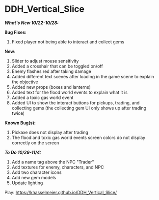 # DDH_Vertical_Slice
***What's New 10/22-10/28:***

**Bug Fixes:**
1. Fixed player not being able to interact and collect gems

**New:**
1. Slider to adjust mouse sensitivity
2. Added a crosshair that can be toggled on/off
3. Enemy flashes red after taking damage
4. Added different text scenes after loading in the game scene to explain the objective
5. Added new props (boxes and lanterns)
6. Added text for the flood world events to explain what it is
7. Added a toxic gas world event
8. Added UI to show the interact buttons for pickups, trading, and collecting gems (the collecting gem UI only shows up after trading twice)

**Known Bug(s):**
1. Pickaxe does not display after trading
2. The flood and toxic gas world events screen colors do not display correctly on the screen

***To Do 10/29-11/4:***
1. Add a name tag above the NPC "Trader"
2. Add textures for enemy, characters, and NPC
3. Add two character icons
4. Add new gem models
5. Update lighting

Play: https://khasselmeier.github.io/DDH_Vertical_Slice/
